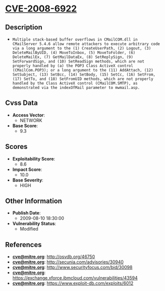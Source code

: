 
# [CVE-2008-6922](https://cve.mitre.org/cgi-bin/cvename.cgi?name=CVE-2008-6922)

## Description

- `Multiple stack-based buffer overflows in CMailCOM.dll in CMailServer 5.4.6 allow remote attackers to execute arbitrary code via a long argument to the (1) CreateUserPath, (2) Logout, (3) DeleteMailByUID, (4) MoveToInbox, (5) MoveToFolder, (6) DeleteMailEx, (7) GetMailDataEx, (8) SetReplySign, (9) SetForwardSign, and (10) SetReadSign methods, which are not properly handled by (a) the POP3 Class ActiveX control (CMailCom.POP3); or a long argument to the (11) AddAttach, (12) SetSubject, (13) SetBcc, (14) SetBody, (15) SetCc, (16) SetFrom, (17) SetTo, and (18) SetFromUID methods, which are not properly handled by the Class ActiveX control (CMailCOM.SMTP), as demonstrated via the indexOfMail parameter to mwmail.asp.`

## Cvss Data

- **Access Vector**:
  - NETWORK
- **Base Score**:
  - 9.3

## Scores

- **Exploitability Score**:
  - 8.6
- **Impact Score**:
  - 10.0
- **Base Severity**:
  - HIGH

## Other Information

- **Publish Date**:
  - 2009-08-10 18:30:00
- **Vulnerability Status**:
  - Modified

## References

- **cve@mitre.org**: http://osvdb.org/46750
- **cve@mitre.org**: http://secunia.com/advisories/30940
- **cve@mitre.org**: http://www.securityfocus.com/bid/30098
- **cve@mitre.org**: https://exchange.xforce.ibmcloud.com/vulnerabilities/43594
- **cve@mitre.org**: https://www.exploit-db.com/exploits/6012
